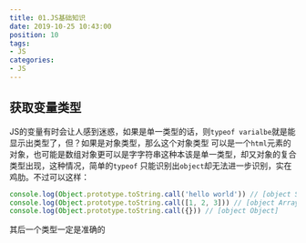 ```yaml
---
title: 01.JS基础知识
date: 2019-10-25 10:43:00
position: 10
tags:
- JS
categories:
- JS
---
```


## 获取变量类型
JS的变量有时会让人感到迷惑，如果是单一类型的话，则`typeof varialbe`就是能显示出类型了，但？如果是对象类型，那么这个对象类型
可以是一个`html`元素的对象，也可能是数组对象更可以是字字符串这种本该是单一类型，却又对象的复合类型出现，这种情况，简单的`typeof`
只能识别出`object`却无法进一步识别，实在鸡肋。不过可以这样：
``` js 
console.log(Object.prototype.toString.call('hello world')) // [object String]
console.log(Object.prototype.toString.call([1, 2, 3])) // [object Array]
console.log(Object.prototype.toString.call({})) // [object Object]
```
其后一个类型一定是准确的